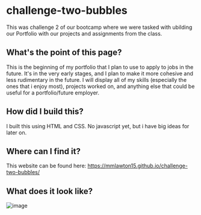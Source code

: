 # challenge-two-bubbles
This was challenge 2 of our bootcamp where we were tasked with ubilding our Portfolio with our projects and assignments from the class.

## What's the point of this page?
This is the beginning of my portfolio that I plan to use to apply to jobs in the future. It's in the very early stages, and I plan to make it more cohesive and less rudimentary in the future. I will display all of my skills (especially the ones that i enjoy most), projects worked on, and anything else that could be useful for a portfolio/future employer.

## How did I build this?
I built this using HTML and CSS. No javascript yet, but i have big ideas for later on.

## Where can I find it?
This website can be found here: https://mmlawton15.github.io/challenge-two-bubbles/

## What does it look like?
![image](./assets/mmPortfolioScreenshot.jpg)